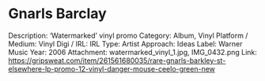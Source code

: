 # Gnarls Barclay

Description: ‘Watermarked’ vinyl promo
Category: Album, Vinyl
Platform / Medium: Vinyl
Digi / IRL: IRL
Type: Artist
Approach: Ideas
Label: Warner Music
Year: 2006
Attachment: watermarked_vinyl_1.jpg, IMG_0432.png
Link: https://gripsweat.com/item/261561680035/rare-gnarls-barkley-st-elsewhere-lp-promo-12-vinyl-danger-mouse-ceelo-green-new